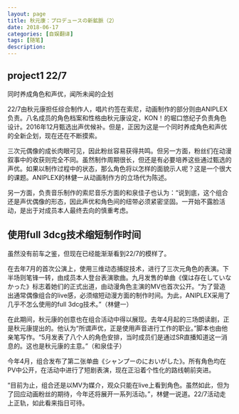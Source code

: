 ```yaml
---
layout: page
title: 秋元康：プロデュースの新鉱脈（2）
date: 2018-06-17
categories: [自娱翻译]
tags: [随笔]
description: 
---
```



## project1 22/7

同时养成角色和声优，闻所未闻的企划

22/7由秋元康担任综合制作人，唱片约签在索尼，动画制作的部分则由ANIPLEX负责。八名成员的角色档案和性格由秋元康设定，KON！的堀口悠纪子负责角色设计。2016年12月甄选出声优候补。但是，正因为这是一个同时养成角色和声优的全新企划，现在还在不断摸索。


三次元偶像的成长肉眼可见，因此粉丝容易获得共鸣。但另一方面，粉丝们在动漫叙事中的收获则完全不同。虽然制作周期很长，但还是有必要培养这些通过甄选的声优。如果以制作过程中的状态，那么角色将以怎样的面貌示人呢？这是一个很大的课题。ANIPLEX的林健一从动画制作方的立场代为陈述。


另一方面，负责音乐制作的索尼音乐方面的和泉佳子也认为：“说到底，这个组合还是声优偶像的形态，因此声优和角色间的纽带必须紧密坚固。一开始不露脸活动，是出于对成员本人最终去向的慎重考虑。

## 使用full 3dcg技术缩短制作时间

虽然没有前车之鉴，但现在已经能渐渐看到22/7的模样了。

在去年7月的首次公演上，使用三维动态捕捉技术，进行了三次元角色的表演。下半场则笔锋一转，由成员本人登台表演歌曲。九月发售的单曲《僕は存在していなかった》标志着她们的正式出道，由动漫角色主演的MV也首次公开。“为了营造出通常偶像组合的live感，必须缩短动漫方面的制作时间。为此，ANIPLEX采用了几乎不怎么使用的full 3dcg技术。”（林健一）


在此期间，秋元康的创意也在组合活动中得以展现。去年4月起的三场朗读剧，正是秋元康提出的。他认为“所谓声优，正是使用声音进行工作的职业。”脚本也由他亲笔写作。“5月发表了八个人的角色安排，当时成员们是通过SR直播知道这一消息的。这也是秋元康的主意。”（和泉佳子）

今年4月，组合发布了第二张单曲《シャンプーのにおいがした》。所有角色均在PV中公开，在活动中进行了短剧表演，现在正沿着个性化的路线朝前突进。

“目前为止，组合还是以MV为媒介，观众只能在live上看到角色。虽然如此，但为了回应动画粉丝的期待，今年还将展开一系列活动。”，林健一说道。22/7活动走上正轨，如此看来指日可待。
